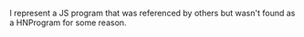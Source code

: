 I represent a JS program that was referenced by others but wasn't found as a HNProgram for some reason.